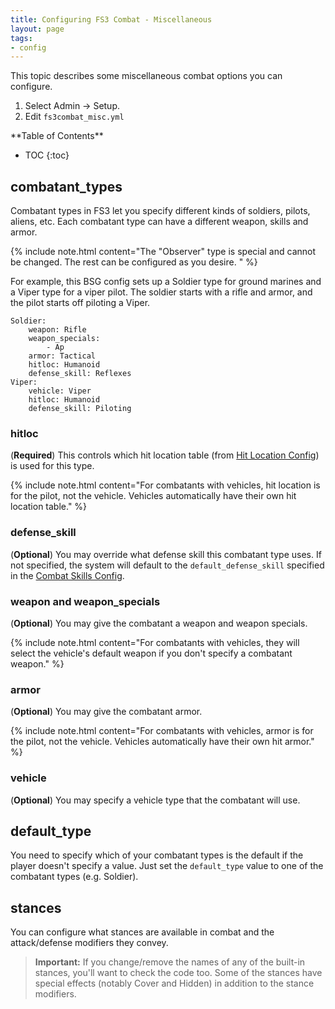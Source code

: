 ```yaml
---
title: Configuring FS3 Combat - Miscellaneous
layout: page
tags:
- config
---
```


This topic describes some miscellaneous combat options you can configure.

1. Select Admin -> Setup.
2. Edit `fs3combat_misc.yml` 

<div id="inline_toc" markdown="1">
**Table of Contents**

* TOC
{:toc}
</div>

## combatant_types

Combatant types in FS3 let you specify different kinds of soldiers, pilots, aliens, etc.  Each combatant type can have a different weapon, skills and armor.  

{% include note.html content="The \"Observer\" type is special and cannot be changed.  The rest can be configured as you desire.  " %}

For example, this BSG config sets up a Soldier type for ground marines and a Viper type for a viper pilot.  The soldier starts with a rifle and armor, and the pilot starts off piloting a Viper.

    Soldier:
        weapon: Rifle
        weapon_specials: 
            - Ap
        armor: Tactical
        hitloc: Humanoid
        defense_skill: Reflexes
    Viper:
        vehicle: Viper
        hitloc: Humanoid
        defense_skill: Piloting

### hitloc

(**Required**)  This controls which hit location table (from [Hit Location Config](/tutorials/config/fs3combat_hitloc.html)) is used for this type.

{% include note.html content="For combatants with vehicles, hit location is for the pilot, not the vehicle.  Vehicles automatically have their own hit location table." %}

### defense_skill

(**Optional**) You may override what defense skill this combatant type uses.  If not specified, the system will default to the `default_defense_skill` specified in the [Combat Skills Config](/tutorials/config/fs3combat_skills.html).

### weapon and weapon_specials

(**Optional**) You may give the combatant a weapon and weapon specials.

{% include note.html content="For combatants with vehicles, they will select the vehicle's default weapon if you don't specify a combatant weapon." %}

### armor

(**Optional**) You may give the combatant armor.

{% include note.html content="For combatants with vehicles, armor is for the pilot, not the vehicle.  Vehicles automatically have their own hit armor." %}

### vehicle

(**Optional**) You may specify a vehicle type that the combatant will use.


## default_type

You need to specify which of your combatant types is the default if the player doesn't specify a value.  Just set the `default_type` value to one of the combatant types (e.g. Soldier).

## stances

You can configure what stances are available in combat and the attack/defense modifiers they convey.  

> <i class="fa fa-exclamation-triangle"></i> **Important:** If you change/remove the names of any of the built-in stances, you'll want to check the code too.  Some of the stances have special effects (notably Cover and Hidden) in addition to the stance modifiers.